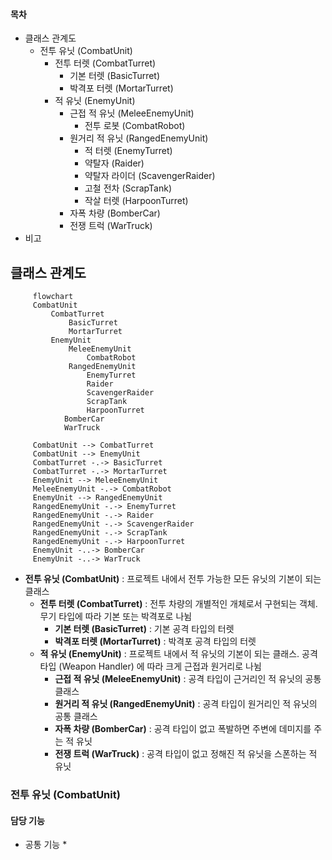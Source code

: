 #### 목차
* 클래스 관계도
	* 전투 유닛 (CombatUnit)
		* 전투 터렛 (CombatTurret)
			* 기본 터렛 (BasicTurret)
			* 박격포 터렛 (MortarTurret)
		* 적 유닛 (EnemyUnit)
			* 근접 적 유닛 (MeleeEnemyUnit)
				* 전투 로봇 (CombatRobot)
			* 원거리 적 유닛 (RangedEnemyUnit)
				* 적 터렛 (EnemyTurret)
				* 약탈자 (Raider)
				* 약탈자 라이더 (ScavengerRaider)
				* 고철 전차 (ScrapTank)
				* 작살 터렛 (HarpoonTurret)
			*  자폭 차량 (BomberCar)
			* 전쟁 트럭 (WarTruck)
* 비고

## 클래스 관계도
```mermaid
 	 flowchart
     CombatUnit
	     CombatTurret
		     BasicTurret
		     MortarTurret
	     EnemyUnit
		     MeleeEnemyUnit
			     CombatRobot
		     RangedEnemyUnit
			     EnemyTurret
			     Raider
			     ScavengerRaider
			     ScrapTank
			     HarpoonTurret
			BomberCar
			WarTruck
 
     CombatUnit --> CombatTurret
     CombatUnit --> EnemyUnit
     CombatTurret -.-> BasicTurret
     CombatTurret -.-> MortarTurret
     EnemyUnit --> MeleeEnemyUnit
     MeleeEnemyUnit -.-> CombatRobot
     EnemyUnit --> RangedEnemyUnit
     RangedEnemyUnit -.-> EnemyTurret
     RangedEnemyUnit -.-> Raider
     RangedEnemyUnit -.-> ScavengerRaider
     RangedEnemyUnit -.-> ScrapTank
     RangedEnemyUnit -.-> HarpoonTurret
     EnemyUnit -..-> BomberCar
     EnemyUnit -..-> WarTruck
 ```

* **전투 유닛 (CombatUnit)** : 프로젝트 내에서 전투 가능한 모든 유닛의 기본이 되는 클래스
	* **전투 터렛 (CombatTurret)** : 전투 차량의 개별적인 개체로서 구현되는 객체. 무기 타입에 따라 기본 또는 박격포로 나뉨
		* **기본 터렛 (BasicTurret)** : 기본 공격 타입의 터렛
		* **박격포 터렛 (MortarTurret)** : 박격포 공격 타입의 터렛
	* **적 유닛 (EnemyUnit)** : 프로젝트 내에서 적 유닛의 기본이 되는 클래스. 공격 타입 (Weapon Handler) 에 따라 크게 근접과 원거리로 나뉨
		* **근접 적 유닛 (MeleeEnemyUnit)** : 공격 타입이 근거리인 적 유닛의 공통 클래스
		* **원거리 적 유닛 (RangedEnemyUnit)** : 공격 타입이 원거리인 적 유닛의 공통 클래스
		* **자폭 차량 (BomberCar)** : 공격 타입이 없고 폭발하면 주변에 데미지를 주는 적 유닛
		* **전쟁 트럭 (WarTruck)** : 공격 타입이 없고 정해진 적 유닛을 스폰하는 적 유닛

### 전투 유닛 (CombatUnit)
#### 담당 기능
* 공통 기능
	* 